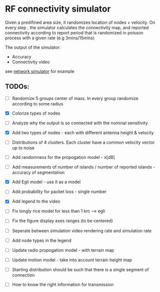 # RF connectivity simulator

Given a predifined area size, it randomizes location of nodes + velocity.
On every step , the simulator calculates the connectivity map, and reported connectivity according to report period that is randomized in poisson process with a given rate (e.g 3mins/15mins)

The output of the simulator:
- Accuracy
- Connectivity video

see [network simulator](notebooks/network_simulator.ipynb) for example



## TODOs:

- [ ] Randomize 5 groups center of mass. In every group randomize according to some radius
- [x] Colorize types of nodes
- [ ] Analyze why the output is so connected with the nominal sensitivity
- [x] Add two types of nodes - each with different antenna height & velocity
- [ ] Distributions of 4 clusters. Each cluster have a common velocity vector up to noise
- [ ] Add randomness for the propogation model - x[dB]
- [ ] Add measurements of number of islands / number of reported islands - accuracy of segmentation
- [X] Add Egli model - use it as a model
- [ ] Add probability for packet loss - single number
- [x] Add legend to the video
- [ ] Fix longly rice model for less than 1 km --> egli
- [ ] Fix the figure display axes ranges (to be centered)
- [ ] Seperate between simulation video rendering rate and simulation rate

- [ ] Add node types in the legend
- [ ] Update radio propogation model - with terrain map
- [ ] Update motion model - take into account terrain height map


- [ ] Starting distribution should be such that there is a single segment of connection
- [ ] How to know the right information for transmission


